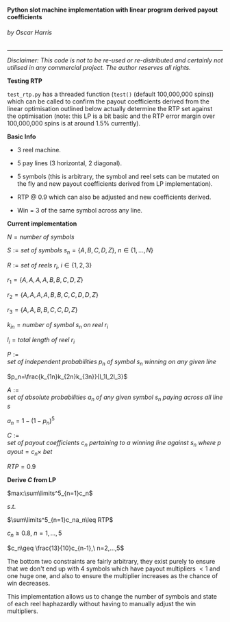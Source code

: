 #### Python slot machine implementation with linear program derived payout coefficients

###### by Oscar Harris

---

*Disclaimer: This code is not to be re-used or re-distributed and certainly not utilised in any commercial project. The author reserves all rights.*



**Testing RTP**

`test_rtp.py` has a threaded function (`test()` (default 100,000,000 spins)) which can be called to confirm the payout coefficients derived from the linear optimisation outlined below actually determine the RTP set against the optimisation (note: this LP is a bit basic and the RTP error margin over 100,000,000 spins is at around 1.5% currently).



**Basic Info**

- 3 reel machine.

- 5 pay lines (3 horizontal, 2 diagonal).

- 5 symbols (this is arbitrary, the symbol and reel sets can be mutated on the fly and new payout coefficients derived from LP implementation).

- RTP @ 0.9 which can also be adjusted and new coefficients derived.

- Win = 3 of the same symbol across any line.



**Current implementation**

$N=number\ of\ symbols$

$S:=set\ of\ symbols\ s_n=\{A,B,C,D,Z\},\ n\in\{1,...,N\}$



$R:=set\ of\ reels\ r_i,\ i\in\{1,2,3\}$

$r_1=\{A,A,A,A,B,B,C,D,Z\}$

$r_2=\{A,A,A,A,B,B,C,C,D,D,Z\}$

$r_3=\{A,A,B,B,C,C,D,Z\}$

$k_{in}=number\ of\ symbol\ s_n\ on\ reel\ r_i$

$l_i=total\ length\ of\ reel\ r_i$



$P:=set\ of\ independent\ probabilities\ p_n\ of\ symbol\ s_n\ winning\ on\ any\ given\ line$

$p_n=\frac{k_{1n}k_{2n}k_{3n}}{l_1l_2l_3}$



$A:=set\ of\ absolute\ probabilities\ a_n\ of\ any\ given\ symbol\ s_n\ paying\ across\ all\ lines$

$a_n=1-(1-p_n)^5$



$C:=set\ of\ payout\ coefficients\ c_n\ pertaining\ to\ a\ winning\ line\ against\ s_n\ where\ payout=c_n\times\ bet$

$RTP=0.9$



**Derive $C$ from LP**

$max:\sum\limits^5_{n=1}c_n$

$s.t.$

$\sum\limits^5_{n=1}c_na_n\leq RTP$

$c_n\geq 0.8,\ n=1,...,5$

$c_n\geq \frac{13}{10}c_{n-1},\ n=2,...,5$



The bottom two constraints are fairly arbitrary, they exist purely to ensure that we don't end up with 4 symbols which have payout multipliers $<1$ and one huge one, and also to ensure the multiplier increases as the chance of win decreases.

This implementation allows us to change the number of symbols and state of each reel haphazardly without having to manually adjust the win multipliers.



